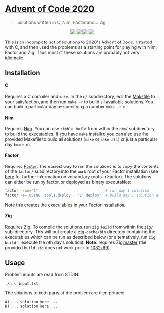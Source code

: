# [Advent of Code 2020](https://adventofcode.com/2020)
> Solutions written in C, Nim, Factor and... Zig

<p align="center">
    <a href="./c"><img src="https://img.shields.io/badge/C-6%2F25-orange"></a>
    <a href="./nim"><img src="https://img.shields.io/badge/Nim-3%2F25-orange"></a>
    <a href="./factor"><img src="https://img.shields.io/badge/Factor-2%2F25-orange"></a>
    <a href="./zig"><img src="https://img.shields.io/badge/Zig-5%2F25-orange"></a>
</p>

This is an incomplete set of solutions to 2020's Advent of Code. I started with C, and then used the problems as a starting point for playing with Nim, Factor and Zig. Thus most of these solutions are probably not very idiomatic.

## Installation

#### C
Requires a C compiler and `make`. In the `c/` subdirectory, edit the [Makefile](./c/Makefile) to your satisfaction, and then run `make -r` to build all available solutions. You can build a particular day by specifying a number `make -r n`.

#### Nim
Requires [Nim](https://nim-lang.org/install.html). You can use `nimble build` from within the `nim/` subdirectory to build the executables. If you have `make` installed you can also use the provided Makefile to build all solutions (`make` or `make all`) or just a particular day (`make n`).

#### Factor
Requires [Factor](https://factorcode.org/). The easiest way to run the solutions is to copy the contents of the `factor/` subdirectory into the `work` root of your Factor installation (see [here](https://docs.factorcode.org/content/article-vocabs.roots.html) for further information on vocabulary roots in Factor). The solutions can either be run by factor, or deployed as binary executables:

```sh
factor -run="1"                               # run day 1 solution
factor -e='USING: tools.deploy ; "1" deploy'  # build day 1 solution as executable
```

Note this creates the executables in your Factor installation.

#### Zig
Requires [Zig](https://ziglang.org/learn/getting-started). To compile the solutions, run `zig build` from within the `zig/` sub-directory. This will put create a `zig-cache/bin` directory containing the executables which can be run as described below (or alternatively, run `zig build n` execute the *n*th day's solution). **Note**: requires Zig [master](https://ziglang.org/download/) (the provided `build.zig` does not work prior to [1032a69](https://github.com/ziglang/zig/commit/1032a693211dd96abe349bfa76b43bb1f226cfda#diff-581e0ec2dae9e97448da6d140a75539dc6c79595dfc4c70df65b98c000f8e6f5)).

## Usage

Problem inputs are read from STDIN:

```sh
./n < input.txt
```

The solutions to both parts of the problem are then printed:

```
A) ... solution here ...
B) ... solution here ...
```

